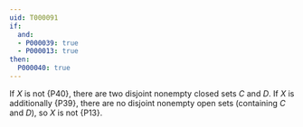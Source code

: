 ```yaml
---
uid: T000091
if:
  and:
  - P000039: true
  - P000013: true
then:
  P000040: true
---
```


If $X$ is not {P40}, there are two disjoint nonempty closed sets $C$ and
$D$. If $X$ is additionally {P39}, there are no disjoint nonempty open sets (containing $C$
and $D$), so $X$ is not {P13}.

